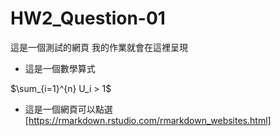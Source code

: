 # HW2_Question-01

  這是一個測試的網頁
  我的作業就會在這裡呈現
  
  - 這是一個數學算式
  
  $\sum_{i=1}^{n} U_i > 1$

  - 這是一個網頁可以點選  [https://rmarkdown.rstudio.com/rmarkdown_websites.html]
